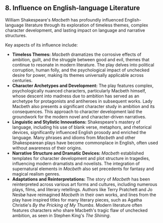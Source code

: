 ## 8. Influence on English-language Literature

William Shakespeare's *Macbeth* has profoundly influenced English-language literature through its exploration of timeless themes, complex character development, and lasting impact on language and narrative structures.

Key aspects of its influence include:
*   **Timeless Themes:** *Macbeth* dramatizes the corrosive effects of ambition, guilt, and the struggle between good and evil, themes that continue to resonate in modern literature. The play delves into political corruption, human folly, and the psychological impact of unchecked desire for power, making its themes universally applicable across centuries.
*   **Character Archetypes and Development:** The play features complex, psychologically nuanced characters, particularly Macbeth himself, whose descent into madness due to ambition has served as an archetype for protagonists and antiheroes in subsequent works. Lady Macbeth also presents a significant character study in ambition and its consequences. This approach to character development laid the groundwork for the modern novel and character-driven narratives.
*   **Linguistic and Stylistic Innovations:** Shakespeare's mastery of language, including his use of blank verse, metaphors, and rhetorical devices, significantly influenced English prosody and enriched the language. Many phrases and idioms from *Macbeth* and other Shakespearean plays have become commonplace in English, often used without awareness of their origins.
*   **Narrative Structure and Dramatic Devices:** *Macbeth* established templates for character development and plot structure in tragedies, influencing modern dramatists and novelists. The integration of supernatural elements in *Macbeth* also set precedents for fantasy and magical realism genres.
*   **Adaptations and Reinterpretations:** The story of *Macbeth* has been reinterpreted across various art forms and cultures, including numerous plays, films, and literary retellings. Authors like Terry Pratchett and Jo Nesbø have reimagined *Macbeth* in their own works, and lines from the play have inspired titles for many literary pieces, such as Agatha Christie's *By the Pricking of My Thumbs*. Modern literature often features characters who share Macbeth's tragic flaw of unchecked ambition, as seen in Stephen King's *The Shining*.